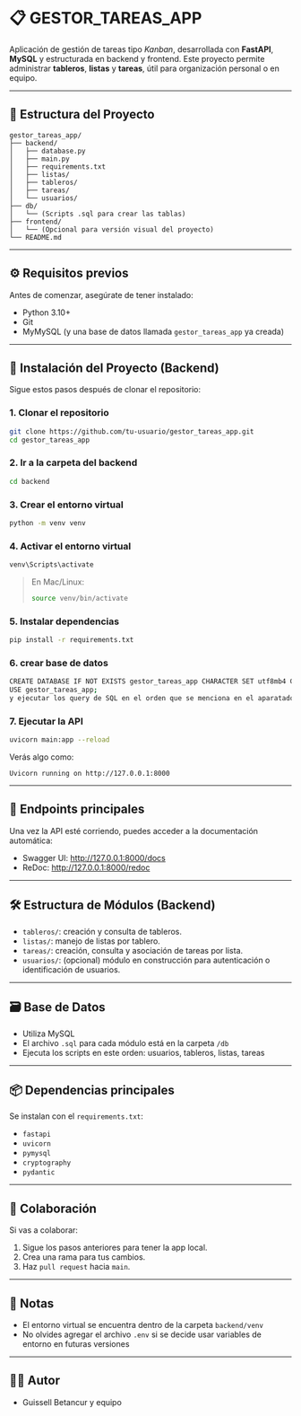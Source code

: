 
# 📋 GESTOR_TAREAS_APP

Aplicación de gestión de tareas tipo *Kanban*, desarrollada con **FastAPI**, **MySQL** y estructurada en backend y frontend. Este proyecto permite administrar **tableros**, **listas** y **tareas**, útil para organización personal o en equipo.

---

## 📁 Estructura del Proyecto

```
gestor_tareas_app/
├── backend/
│   ├── database.py
│   ├── main.py
│   ├── requirements.txt
│   ├── listas/
│   ├── tableros/
│   ├── tareas/
│   └── usuarios/
├── db/
│   └── (Scripts .sql para crear las tablas)
├── frontend/
│   └── (Opcional para versión visual del proyecto)
└── README.md
```

---

## ⚙️ Requisitos previos

Antes de comenzar, asegúrate de tener instalado:

- Python 3.10+
- Git
- MyMySQL (y una base de datos llamada `gestor_tareas_app` ya creada)

---

## 🚀 Instalación del Proyecto (Backend)

Sigue estos pasos después de clonar el repositorio:

### 1. Clonar el repositorio

```bash
git clone https://github.com/tu-usuario/gestor_tareas_app.git
cd gestor_tareas_app
```

### 2. Ir a la carpeta del backend

```bash
cd backend
```

### 3. Crear el entorno virtual

```bash
python -m venv venv
```

### 4. Activar el entorno virtual

```bash
venv\Scripts\activate
```

> En Mac/Linux:
> ```bash
> source venv/bin/activate
> ```

### 5. Instalar dependencias

```bash
pip install -r requirements.txt
```
### 6. crear base de datos

```bash
CREATE DATABASE IF NOT EXISTS gestor_tareas_app CHARACTER SET utf8mb4 COLLATE utf8mb4_unicode_ci;
USE gestor_tareas_app;
y ejecutar los query de SQL en el orden que se menciona en el aparatado de base de datos 

```
### 7. Ejecutar la API

```bash
uvicorn main:app --reload
```

Verás algo como:

```
Uvicorn running on http://127.0.0.1:8000
```

---

## 📌 Endpoints principales

Una vez la API esté corriendo, puedes acceder a la documentación automática:

- Swagger UI: http://127.0.0.1:8000/docs
- ReDoc: http://127.0.0.1:8000/redoc

---

## 🛠️ Estructura de Módulos (Backend)

- `tableros/`: creación y consulta de tableros.
- `listas/`: manejo de listas por tablero.
- `tareas/`: creación, consulta y asociación de tareas por lista.
- `usuarios/`: (opcional) módulo en construcción para autenticación o identificación de usuarios.

---

## 🗃️ Base de Datos

- Utiliza MySQL
- El archivo `.sql` para cada módulo está en la carpeta `/db`
- Ejecuta los scripts en este orden: usuarios, tableros, listas, tareas

---

## 📦 Dependencias principales

Se instalan con el `requirements.txt`:

- `fastapi`
- `uvicorn`
- `pymysql`
- `cryptography`
- `pydantic`

---

## 👥 Colaboración

Si vas a colaborar:

1. Sigue los pasos anteriores para tener la app local.
2. Crea una rama para tus cambios.
3. Haz `pull request` hacia `main`.

---

## 🧾 Notas

- El entorno virtual se encuentra dentro de la carpeta `backend/venv`
- No olvides agregar el archivo `.env` si se decide usar variables de entorno en futuras versiones

---

## 🧑‍💻 Autor

- Guissell Betancur y equipo
